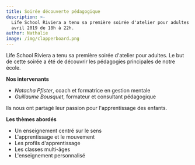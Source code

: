 ```yaml
---
title: Soirée découverte pédagogique
description: >-
  Life School Riviera a tenu sa première soirée d'atelier pour adultes le 12
  avril 2019 de 18h à 22h.
author: Nathalie
image: /img/clapperboard.png
---
```

Life School Riviera a tenu sa première soirée d'atelier pour adultes. Le but de cette soirée a été de découvrir les pédagogies principales de notre école.

**Nos intervenants** 

* _Natacha Pfister_, coach et formatrice en gestion mentale
* _Guillaume Bousquet_, formateur et consultant pédagogique 

Ils nous ont partagé leur passion pour l'apprentissage des enfants. 

**Les thèmes abordés**

* Un enseignement centré sur le sens
* L'apprentissage et le mouvement
* Les profils d'apprentissage
* Les classes multi-âges
* L'enseignement personnalisé

